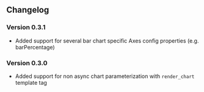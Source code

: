 ## Changelog

### Version 0.3.1

* Added support for several bar chart specific Axes config properties (e.g. barPercentage)

### Version 0.3.0

* Added support for non async chart parameterization with `render_chart` template tag
